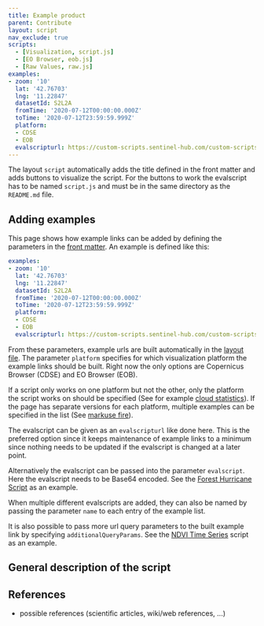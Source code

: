 ```yaml
---
title: Example product
parent: Contribute
layout: script
nav_exclude: true
scripts:
  - [Visualization, script.js]
  - [EO Browser, eob.js]
  - [Raw Values, raw.js]
examples:
- zoom: '10'
  lat: '42.76703'
  lng: '11.22847'
  datasetId: S2L2A
  fromTime: '2020-07-12T00:00:00.000Z'
  toTime: '2020-07-12T23:59:59.999Z'
  platform:
  - CDSE
  - EOB
  evalscripturl: https://custom-scripts.sentinel-hub.com/custom-scripts/contribute/example-multiple-scripts/eob.js
---
```


The layout `script` automatically adds the title defined in the front matter and adds buttons to visualize the script. For the buttons to work the evalscript has to be named `script.js` and must be in the same directory as the `README.md` file.

## Adding examples

This page shows how example links can be added by defining the parameters in the [front matter](https://jekyllrb.com/docs/front-matter/). 
An example is defined like this:

```yaml
examples:
- zoom: '10'
  lat: '42.76703'
  lng: '11.22847'
  datasetId: S2L2A
  fromTime: '2020-07-12T00:00:00.000Z'
  toTime: '2020-07-12T23:59:59.999Z'
  platform:
  - CDSE
  - EOB
  evalscripturl: https://custom-scripts.sentinel-hub.com/custom-scripts/sentinel-2/ndvi/eob.js
```

From these parameters, example urls are built automatically in the [layout file](https://github.com/sentinel-hub/custom-scripts/blob/main/_layouts/script.html?plain=1). The parameter `platform` specifies for which visualization platform the example links should be built. Right now the only options are Copernicus Browser (CDSE) and EO Browser (EOB). 

If a script only works on one platform but not the other, only the platform the script works on should be specified (See for example [cloud statistics](https://github.com/sentinel-hub/custom-scripts/blob/main/sentinel-2/cloud_statistics/README.md)). If the page has separate versions for each platform, multiple examples can be specified in the list (See [markuse fire](https://github.com/sentinel-hub/custom-scripts/blob/main/sentinel-2/markuse_fire/README.md?plain=1)). 

The evalscript can be given as an `evalscripturl` like done here. This is the preferred option since it keeps maintenance of example links to a minimum since nothing needs to be updated if the evalscript is changed at a later point.

Alternatively the evalscript can be passed into the parameter `evalscript`. Here the evalscript needs to be Base64 encoded. See the [Forest Hurricane Script](https://github.com/sentinel-hub/custom-scripts/blob/main/sentinel-1/forest_hurricane/README.md?plain=1) as an example.

When multiple different evalscripts are added, they can also be named by passing the parameter `name` to each entry of the example list.

It is also possible to pass more url query parameters to the built example link by specifying `additionalQueryParams`. See the [NDVI Time Series](https://github.com/sentinel-hub/custom-scripts/blob/main/sentinel-2/ndvi_time_series/README.md?plain=1) script as an example.

## General description of the script

## References

- possible references (scientific articles, wiki/web references, ...)
